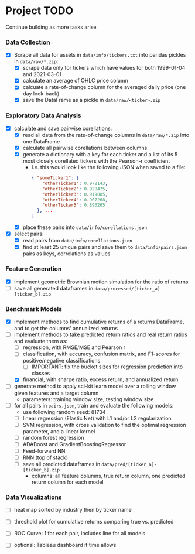 # Project TODO
Continue building as more tasks arise

### Data Collection
- [X] Scrape all data for assets in `data/info/tickers.txt` into pandas pickles in `data/raw/*.zip`:
  - [X] scrape data only for tickers which have values for both 1999-01-04 and 2021-03-01
  - [X] calculate an average of OHLC price column
  - [X] calcuate a rate-of-change column for the averaged daily price (one day look-back)
  - [X] save the DataFrame as a pickle in `data/raw/<ticker>.zip`

### Exploratory Data Analysis
- [X] calculate and save pairwise corellations:
  - [X] read all data from the rate-of-change columns in `data/raw/*.zip` into one DataFrame
  - [X] calculate all pairwise corellations between columns
  - [X] generate a dictionary with a key for each ticker and a list of its 5 most closely corellated tickers with the Pearson-r coefficient
    - i.e. this would look like the following JSON when saved to a file:
      ```JSON
      { "someTicker1": {
          "otherTicker1": 0.972143,
          "otherTicker2": 0.928475,
          "otherTicker3": 0.919085,
          "otherTicker4": 0.907268,
          "otherTicker5": 0.893265
        }, ...
      }
      ```
  - [X] place these pairs into `data/info/corellations.json`
- [X] select pairs:
  - [X] read pairs from `data/info/corellations.json`
  - [X] find at least 25 unique pairs and save them to `data/info/pairs.json` pairs as keys, correlations as values

### Feature Generation
- [X] implement geometric Brownian motion simulation for the ratio of returns
- [ ] save all generated dataframes in `data/processed/[ticker_a]-[ticker_b].zip`

### Benchmark Models
- [X] implement methods to find cumulative returns of a returns DataFrame, and to get the columns' annualized returns
- [ ] implement methods to take predicted return ratios and real return ratios and evaluate them as:
  - [ ] regression, with RMSE/MSE and Pearson r
  - [ ] classification, with accuracy, confusion matrix, and F1-scores for positive/negative classifications
    - [ ] IMPORTANT: fix the bucket sizes for regression prediction into classes
  - [X] financial, with sharpe ratio, excess return, and annualized return
- [ ] generate method to apply sci-kit learn model over a rolling window given features and a target column
  - parameters: training window size, testing window size
- [ ] for all pairs in `pairs.json`, train and evaluate the following models:
  - use following random seed: 81734
  - [ ] linear regression (Elastic Net) with L1 and/or L2 regularization
  - [ ] SVM regression, with cross validation to find the optimal regression parameter, and a linear kernel
  - [ ] random forest regression
  - [ ] ADABoost and GradientBoostingRegressor
  - [ ] Feed-forward NN
  - [ ] RNN (top of stack)
  - [ ] save all predicted dataframes in `data/pred/[ticker_a]-[ticker_b].zip`
    - columns: all feature columns, true return column, one predicted return column for each model

### Data Visualizations
- [ ] heat map sorted by industry then by ticker name
- [ ] threshold plot for cumulative returns comparing true vs. predicted
- [ ] ROC Curve: 1 for each pair, includes line for all models
- [ ] optional: Tableau dashboard if time allows

